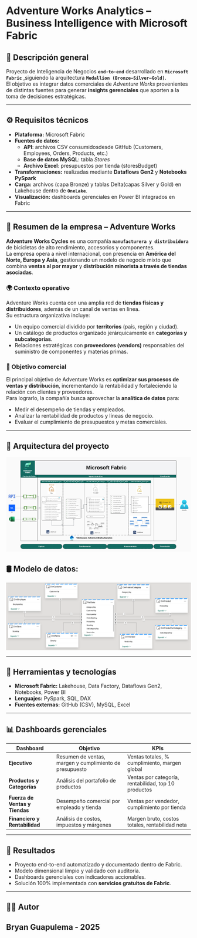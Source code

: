 # Adventure Works Analytics – Business Intelligence with Microsoft Fabric

## 📘 Descripción general
Proyecto de Inteligencia de Negocios **`end-to-end`** desarrollado en **`Microsoft Fabric`** ,siguiendo la arquitectura **`Medallion (Bronze–Silver–Gold)`**.  
El objetivo es integrar datos comerciales de *Adventure Works* provenientes de distintas fuentes para generar **insights gerenciales** que aporten a la toma de decisiones estratégicas.

---

## ⚙️ Requisitos técnicos
- **Plataforma:** Microsoft Fabric  
- **Fuentes de datos:**
  - **API**: archivos CSV consumidosdesde GitHub (Customers, Employees, Orders, Products, etc.)  
  - **Base de datos MySQL**: tabla *Stores*
  - **Archivo Excel**: presupuestos por tienda (storesBudget)
- **Transformaciones:** realizadas mediante **Dataflows Gen2** y **Notebooks PySpark**  
- **Carga:** archivos (capa Bronze) y tablas Delta(capas Silver y Gold) en Lakehouse dentro de **`OneLake`**. 
- **Visualización:** dashboards gerenciales en Power BI integrados en Fabric  

---

## 🏢 Resumen de la empresa – Adventure Works

**Adventure Works Cycles** es una compañía **`manufacturera y distribuidora`** de bicicletas de alto rendimiento, accesorios y componentes.  
La empresa opera a nivel internacional, con presencia en **América del Norte, Europa y Asia**, gestionando un modelo de negocio mixto que combina **ventas al por mayor** y **distribución minorista a través de tiendas asociadas**.

### 🌍 Contexto operativo
Adventure Works cuenta con una amplia red de **tiendas físicas y distribuidores**, además de un canal de ventas en línea.  
Su estructura organizativa incluye:
- Un equipo comercial dividido por **territorios** (país, región y ciudad).  
- Un catálogo de productos organizado jerárquicamente en **categorías y subcategorías**.  
- Relaciones estratégicas con **proveedores (vendors)** responsables del suministro de componentes y materias primas.  

### 💼 Objetivo comercial
El principal objetivo de Adventure Works es **optimizar sus procesos de ventas y distribución**, incrementando la rentabilidad y fortaleciendo la relación con clientes y proveedores.  
Para lograrlo, la compañía busca aprovechar la **analítica de datos** para:
- Medir el desempeño de tiendas y empleados.  
- Analizar la rentabilidad de productos y líneas de negocio.  
- Evaluar el cumplimiento de presupuestos y metas comerciales.  


---
## 🧱 Arquitectura del proyecto
<img src="ArquitecturaFabric.png" alt="ArquitecturaFabric">


## 🛢️ Modelo de datos:
<img src="esquemaestrella_ms_simplified.png" alt="ArquitecturaFabric">

---


## 🧠 Herramientas y tecnologías
- **Microsoft Fabric:** Lakehouse, Data Factory, Dataflows Gen2, Notebooks, Power BI  
- **Lenguajes:** PySpark, SQL, DAX  
- **Fuentes externas:** GitHub (CSV), MySQL, Excel  

---

## 📊 Dashboards gerenciales

| Dashboard | Objetivo |  KPIs |
|------------|-----------|------------------|
| **Ejecutivo** | Resumen de ventas, margen y cumplimiento de presupuesto | Ventas totales, % cumplimiento, margen global |
| **Productos y Categorías** | Análisis del portafolio de productos | Ventas por categoría, rentabilidad, top 10 productos |
| **Fuerza de Ventas y Tiendas** | Desempeño comercial por empleado y tienda | Ventas por vendedor, cumplimiento por tienda |
| **Financiero y Rentabilidad** | Análisis de costos, impuestos y márgenes | Margen bruto, costos totales, rentabilidad neta |

---
## 🏁 Resultados
- Proyecto end-to-end automatizado y documentado dentro de Fabric.  
- Modelo dimensional limpio y validado con auditoría.  
- Dashboards gerenciales con indicadores accionables.  
- Solución 100% implementada con **servicios gratuitos de Fabric**.  

---

## 👨‍💻 Autor
**Bryan Guapulema - 2025**  
---